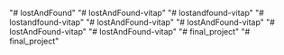 "# lostAndFound" 
"# lostAndFound-vitap" 
"# lostandfound-vitap" 
"# lostandfound-vitap" 
"# lostAndFound-vitap" 
"# lostAndFound-vitap" 
"# lostAndFound-vitap" 
"# lostAndFound-vitap" 
"# final_project" 
"# final_project" 
